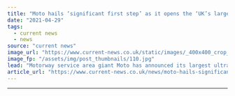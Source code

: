 ```yaml
---
title: "Moto hails ‘significant first step’ as it opens the ‘UK’s largest EV charging site’"
date: "2021-04-29"
tags: 
  - current news
  - news
source: "current news"
image_url: "https://www.current-news.co.uk/static/images/_400x400_crop_center-center/Moto-Rugby-site-credit-Moto.jpg"
image_fp: "/assets/img/post_thumbnails/110.jpg"
lead: "​Motorway service area giant Moto has announced its largest ultra-rapid charging site, which will open in Rugby tomorrow (30 April)."
article_url: "https://www.current-news.co.uk/news/moto-hails-significant-first-step-as-it-opens-the-uks-largest-ev-charging-site?utm_source=rss-feeds&utm_medium=rss&utm_campaign=rss"
---
```


---
